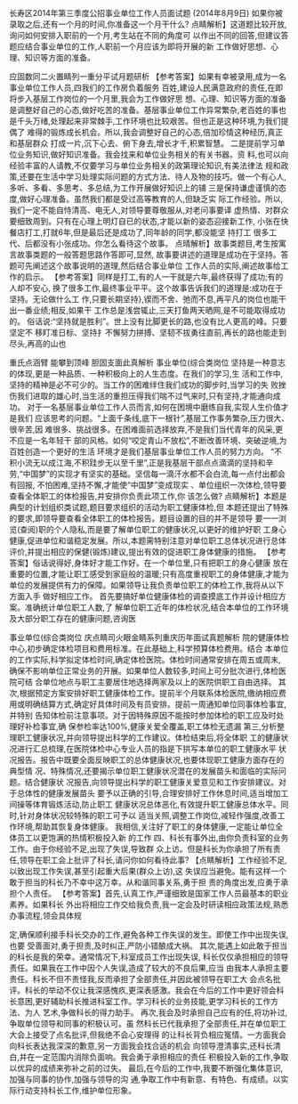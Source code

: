 长寿区2014年第三季度公招事业单位工作人员面试题
(2014年8月9日)
如果你被录取之后,还有一个月的时间,你准备这一个月干什么?
点睛解析】这道题比较开放,询问如何安排入职前的一个月,考生站在不同的角度可
以作出不同的回答,但建议答题应结合事业单位的工作,人职前一个月应该为即将开展的新
工作做好思想、心理、知识等方面的准备。

应固数同二火置睛列一重分平试月题研析
【参考答案】如果有幸被录用,成为一名事业单位工作人员,四我们的工作房负着服务
百姓,建设人民满意政府的责任,在即将步入基层工作岗位的一个月里,我会为工作做好思
想、心理、知识等方面的准备
是调整好自己的心态,做好吃苦的准备。基层事业单位工作异常繁杂,老百姓的事也
是千头万绪,处理起来非常棘手,工作环境也比较艰苦。但也正是这种环境,为我们提偶了
难得的锻炼成长机会。所以,我会调整好自己的心态,倍加珍情这种经历,真正和基层群众
打成一片,沉下心去、俯下身去,增长才千,积累智慧。
二是提前学习单位业务知识,做好知识准备。我会找来和单位业务相关的有关书器。资
料,也可以向经验丰富的人请教,不仅要学习与单位业务相关的政第理论知识,有美法律法
规和政策,还要在生活中学习处理实际问题的方式方法、待人及物的技巧。做一个有心人,
多听、多看、多思考、多总结,为工作开展做好知识上的铺
三是保持谦虚谨慎的态度,做好心理准备。虽然我们都是受过高等教育的人,但缺乏实
际工作经验。所以,我们一定不能自恃清高、电无人,对领导要尊敬服从,对老问事要译
虚热情、对群众要细致周到。只有在心理上明灯自已的状态,才能以新的姿态迎接新工作,
小张在快餐店打工,打就6年,但是最后还是成功了,同年龄的同学,都没能坚
持打工
很多工代、后都没有小张成功。你怎么看待这个故事。
点晴解析】故事类题目,考生按寓言故事类题的一般答题思路作答即可,显然,
故事要讲述的道理是成功在于坚持。答题可先阐述这个故事说明的道理,然后结合事业单位
工作人员的实际,阐述故事给工作的启示。
【参考答案】同样是打工,有的人一干就是六年,最终获得了成功;有的人却不安心,
换了很多工作,最终事业平平。这个故事告诉我们的道理是:成功在于坚持。无论做什么工
作,只要长期坚持},锲而不舍、弛而不息,再平凡的岗位也能干出一番业绩;相反,如果干
工作总是浅尝辄止,三天打鱼两天晒网,是不可能取得成功的。
俗话说:“坚持就是胜利”。世上没有比脚更长的路,也没有比人更高的峰。只要坚定不
移盯准日标、坚持扌不懈努力拼搏、坚韧不拔勇往直前,再长的路也能走到尽头,再高的山也

重氏点涵臂
能攀到顶峰
胆固支面此真解析
事业单位(综合类岗位
坚持是一种意志的体现,更是一种品质、一种积极向上的人生态度。在我们的学习,生
活和工作中,坚持的精神是必不可少的。当工作的困难绊住我们成功的脚步时,当学习的失
败挫伤我们进取的雄心时,当生活的重担压得我们喘不过气来时,只有坚持,才能通向成功。
对于一名基层事业单位工作人员而言,如何在困境中磨练自我,实现人生价值才是我们
应该思考的问题。“上面千条线,底下一根针”,基层工作事务繁杂,压力很大、很辛苦,因
难很多、挑战很多。在困难面前选择放弃,不是我们当代青年的风采,更不应是一名年轻干
部的风格。如何“咬定青山不放松”,不断改善环境、突破逆境,为百姓创造一个更好的生活
环境才是我们基层事业单位工作人员的努力方向。
“不积小流无以成江海,不积跬步无以至千里”,正是我基层干部点点滴滴的坚持和辛
劳,“中国梦”的实现才有坚实的基础。坚信每一滴汗水都不会白流,每一点付出都会有回报,
不怕困难,坚持不懈,才能使“中国梦”变成现实
、单位组织一次体检,领导要查看全体职工的体检报告,并安排你负责此项工作,你
该怎么做?
点睛解析】本题是典型的计划组织类试题,题目要求组织的活动为职工健康体检,但
本题还提出了特殊的要求,即领导要查看全体职工的体检报告。题目设置的目的并不是领导
要一一浏览(查阅)职的个人隐私,而是要了解单位职工的健康状况,以更好的维护好职
工身心健康,促进单位和谐稳定发展。所以,本题需特别注意对单位职工总体状况进行总体
评价,并提出相应的保健(锻炼)建议,提出有效的促进职工身体健康的措施。
【参考答案】俗话说得好,身体好才能工作好。在一个单位里,只有把职工的身心健康
放在重要的位置,才能让职工感受到家庭般的温暖;只有高度重视职工的身体健康,才能为
单位的发展提供有力的保障。如果领导让我负责单位职工的体检工作,我将从以下方面入手
做好相应工作。
首先要搞好单位健康体检的调查摸底工作并设计相应方案。准确统计单位职工人数,了
解单位职工近年的体检状况,结合本单位的工作环境及大部分职工存在的健康问题,咨询医

事业单位(综合类岗位
庆点睛司火眼金睛系列重庆历年面试真题解析
院的健康体检中心,初步确定体检项目和费用标准。在此基础上,科学预算体检费用。结合
本单位的工作实际,科学拟定体检时间,确定体检医院。体检时间通常安排在周五或周末,
确保不影响单位正常业务的开展。如果单位人数较多,时间上可分批次进行,体检医院可结
合单位地点与职工主要居住地选择两家及以上的医院供职工自由选择。
其次,根据预定方案安排好职工健康体检工作。提前半个月联系体检医院,缴纳相应费
用或明确结算方式,确定好具体时间及有员安排。提前一周通知单位同事体检事宜,并特别
告知体检前注意事项。对于因特殊原因不能按时参加体检的职工应及时处理好补检事宜,确
保参检率达100%,健康关爱全覆盖,职工体检无遗漏
第三,分析整理职工健康状况,并向领导提出科学的工作建议。体检结束后,将全体职
工的健康状况进行汇总梳理,在医院体检中心专业人员的指是下拱写本单位的职工健康水平
状况报告。报告中既要全面反映职工的总体健康状况,也要体现职工健康方面存在的典型情
况、特殊情况,还要揭示单位职工健康状况潜在的发展苗头和面临的实际问题。结合健康状
况报告,向领导提出科学的职工健康关爱意见和工作安排建议。对于总体性的健康发展苗头
要予以正确的引导,合理安排好工作休息时间,适当增加工间操等体育锻炼活动,防止职工
健康状况总体恶化,有效提升职工健康总体水平。同时,针对身体状况较特殊的职工可予以
适当关照,调整工作岗位,减轻作强度,改善工作环境,帮助其恢复身体健康。
我相信,关注好了职工的身体健康,一定能让单位全体员工以更饱满的热情积极投入新
的工作
四、科长有事外出,由你负责科室的业务工作。由于你经验不足,出现了失误,导致群
众上访。但是科长为你承担了所有责任,领导在职工会上批评了科长,请问你如何看待此事?
【点睛解析】工作经验不足,以致出现工作失误,甚至引起重大后果(群众上访),这
失误应当避免。能有这样一个敢于担当的科长乃不幸中这万幸。从和谐同事关系,勇于担
责的角度出发,应勇于承担个人责任。
【参考答案】首先,认真工作,严谨细致是国家工作人员最基本的职业素养。如果科长
外出将相应工作交给我负责,我一定会及时研读相应政策法规,熟悉办事流程,领会具体规

定,确保顺利接手科长交办的工作,避免各种工作失误的发生。即使工作中出现失误,也要
受善面对,勇于担责,及时纠正,严防小错酿成大祸。
其次,能遇上如此敢于担当的科长是我的荣幸。通常情况下,科室成员工作出现失误,
科长仅仅承担相应的领导责任。如果我在工作中因个人失误,造成了较大的不良后果,应当
由我本人承担主要责任。科长不但不责怪我,反而承担了全部责任,并因此被领导在职工大
会点名批评。科长的举动不仅让我深感愧疚,更深表感激。我会在今后的工作中更好领会科
长意困,更好辅助科长推进科室工作。学习科长的业务技能,更学习科长的工作方法、为人
艺术,争做科长的得力助手。
再次,我会及时承担自己应有的任,将功补过,争取单位领导和同事的积极认可。虽
然科长已代我承担了全部责任,并在单位职工大会上接受了点名批评,但我绝不会心安理得
的让科长背负相应冤情。一方面我会向科长表达我深深的歉意,另一方面我会找合适的机会
向领导澄清事实,还科长清白,并在一定范围内消除负面响。我会勇于承担相应的责任
积极投入新的工作,争取以优异的成绩来弥补之前的过失。
最后,在今后的工作中,我要不断强化集体意识,加强与同事的协作,加强与领导的沟
通,争取工作中有新意、有特色、有成绩。以实际行动支持科长工作,维护单位形象。
